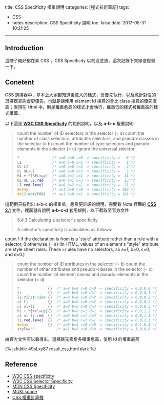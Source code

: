 title: CSS Specificity 權重說明
categories: [程式技術筆記]
tags:
  - CSS
  - notes
description: CSS Specificity 說明
toc: false
date: 2017-05-31 10:21:25
---

## Introduction
這陣子剛好都在弄 CSS ，CSS Specificity 以前沒念熟，這次記錄下來順便複習一下。

## Conetent
CSS 選擇器中，基本上大家都知道後載入的樣式，會優先執行，以及愈針對性的選擇器查詢會更優先，也就是說使用 element Id 搜尋的會比 class 搜尋的優先度高；表現在 Html 中，則是權重愈高的樣式才會執行，權重低的樣式被權重高的樣式覆蓋。

以下這是 **[W3C CSS Specificity][1]** 的範例說明，以及 **a-b-c** 權重說明
> count the number of ID selectors in the selector (= a)
> count the number of class selectors, attributes selectors, and pseudo-classes in the selector (= b)
> count the number of type selectors and pseudo-elements in the selector (= c)
> ignore the universal selector
> 
> ``` css
> *               /* a=0 b=0 c=0 -> specificity =   0 */
> LI              /* a=0 b=0 c=1 -> specificity =   1 */
> UL LI           /* a=0 b=0 c=2 -> specificity =   2 */
> UL OL+LI        /* a=0 b=0 c=3 -> specificity =   3 */
> H1 + *[REL=up]  /* a=0 b=1 c=1 -> specificity =  11 */
> UL OL LI.red    /* a=0 b=1 c=3 -> specificity =  13 */
> LI.red.level    /* a=0 b=2 c=1 -> specificity =  21 */
> #x34y           /* a=1 b=0 c=0 -> specificity = 100 */
> #s12:not(FOO)   /* a=1 b=0 c=1 -> specificity = 101 */
> ```


這範例只有列出 a-b-c 的權重值，想看更詳細的說明，需要看 Note 裡面的 **[CSS 2.1][7]** 文件，裡面就有說明 **a-b-c-d** 套用規則，以下截取至官方文件

> 6.4.3 Calculating a selector's specificity
> 
> A selector's specificity is calculated as follows:
> 
count 1 if the declaration is from is a 'style' attribute rather than a rule with a selector, 0 otherwise (= a) (In HTML, values of an element's "style" attribute are style sheet rules. These >r ules have no selectors, so a=1, b=0, c=0, and d=0.)
> count the number of ID attributes in the selector (= b)
> count the number of other attributes and pseudo-classes in the selector (= c)
> count the number of element names and pseudo-elements in the selector (= d)
> 
> ``` css
> *             {}  /* a=0 b=0 c=0 d=0 -> specificity = 0,0,0,0 */
> li            {}  /* a=0 b=0 c=0 d=1 -> specificity = 0,0,0,1 */
> li:first-line {}  /* a=0 b=0 c=0 d=2 -> specificity = 0,0,0,2 */
> ul li         {}  /* a=0 b=0 c=0 d=2 -> specificity = 0,0,0,2 */
> ul ol+li      {}  /* a=0 b=0 c=0 d=3 -> specificity = 0,0,0,3 */
> h1 + *[rel=up]{}  /* a=0 b=0 c=1 d=1 -> specificity = 0,0,1,1 */
> ul ol li.red  {}  /* a=0 b=0 c=1 d=3 -> specificity = 0,0,1,3 */
> li.red.level  {}  /* a=0 b=0 c=2 d=1 -> specificity = 0,0,2,1 */
> #x34y         {}  /* a=0 b=1 c=0 d=0 -> specificity = 0,1,0,0 */
> style=""          /* a=1 b=0 c=0 d=0 -> specificity = 1,0,0,0 */
> ```

由官方文件可以看得出，選擇器元素愈多權重愈高，使用 Id 的權重最高

{% jsfiddle 49sLxy87 result,css,html dark %}

## Reference
- [W3C CSS specificity][1]
- [W3C CSS Selector Specificity][4]
- [MDN CSS Specificity][2]
- [MUKI space][3]
- [CSS 權重計算機][6]

[1]: https://www.w3.org/TR/selectors/#specificity
[2]: https://developer.mozilla.org/en-US/docs/Web/CSS/Specificity
[3]: http://muki.tw/tech/css-specificity-document/
[4]: https://www.w3schools.com/cssref/css_selectors.asp
[5]: https://www.w3schools.com/cssref/trysel.asp "W3C Selector Specifity Try"
[6]: https://specificity.keegan.st/
[7]: https://www.w3.org/TR/CSS2/cascade.html#specificity
